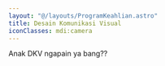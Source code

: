 ```yaml
---
layout: "@/layouts/ProgramKeahlian.astro"
title: Desain Komunikasi Visual
iconClasses: mdi:camera
---
```


Anak DKV ngapain ya bang??
